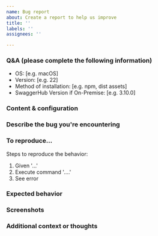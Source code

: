 ```yaml
---
name: Bug report
about: Create a report to help us improve
title: ''
labels: ''
assignees: ''

---
```


<!---
  Thanks for filing a bug report! 😄
  Before you submit, please read the following:
  Search open/closed issues before submitting!
-->
### Q&A (please complete the following information)
 - OS: [e.g. macOS]
 - Version: [e.g. 22]
 - Method of installation: [e.g. npm, dist assets]
 - SwaggerHub Version if On-Premise: [e.g. 3.10.0]
### Content & configuration
<!--
  Provide us with a way to see what you're seeing,
  so that we can fix your issue.
-->
### Describe the bug you're encountering
<!-- A clear and concise description of what the bug is. -->
### To reproduce...
Steps to reproduce the behavior:
1. Given '...'
2. Execute command '....'
3. See error
### Expected behavior
<!-- A clear and concise description of what you expected to happen. -->
### Screenshots
<!-- If applicable, add screenshots to help explain your problem. -->
### Additional context or thoughts
<!-- Add any other context about the problem here. -->
